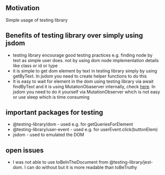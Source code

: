 <h2>Motivation</h2>
Simple usage of testing library

<h2>Benefits of testing library over simply using jsdom</h2>
<ul>
<li>testing library encourage good testing practices e.g. finding node by text as simple user does. not by using dom node implementation details like class or id or type </li>
<li>it is simple to get dom element by text in testing library simply by using getByText. In jsdom you need to create helper functions to do this</li>
<li>It is easy to wait for element in the dom using testing library via await findByText and it is using MutationObaserver internally, check <a href='https://www.youtube.com/watch?v=kVS78Ztq9RY'>here</a>. In jsdom you need to do it yourself via MutationObserver which is not easy or use sleep which is time consuming</li>
</ul>

<h2>important packages for testing</h2>
<ul>
<li>@testing-library/dom - used e.g. for getQueriesForElement</li>
<li>@testing-library/user-event - used e.g. for userEvent.click(buttonElem)</li>
<li>jsdom - used to emulated the DOM</li>
</ul>


<h2>open issues</h2>
<ul>
<li>I was not able to use toBeInTheDocument from @testing-library/jest-dom. I can do without but it is more readable than toBeTruthy </li>
</ul>